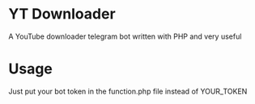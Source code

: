 # YT Downloader

A YouTube downloader telegram bot written with PHP and very useful

# Usage
Just put your bot token in the function.php file instead of YOUR_TOKEN
